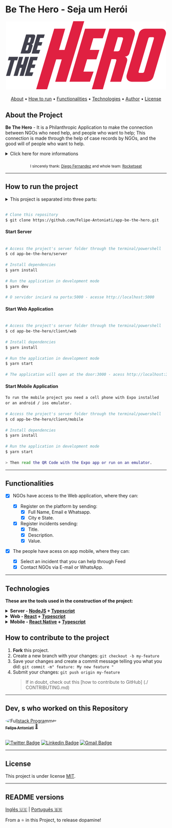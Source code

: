 # Be The Hero - Seja um Herói

<h4 align="center"> 
	<img src="./client/web/src/images/logo.svg"/>
</h4>

<p align="center">
 <a href="#-sobre-o-projeto">About</a> •
 <a href="#-como-executar-o-projeto">How to run</a> • 
 <a href="#-funcionalidades">Functionalities</a> •
 <a href="#-tecnologias">Technologies</a> • 
 <a href="#-autor">Author</a> • 
 <a href="#user-content--licença">License</a>
</p>

## About the Project

**Be The Hero** - It is a Philanthropic Application to make the connection between NGOs who need help, and people who want to help; This connection is made through the help of case records by NGOs, and the good will of people who want to help.

<details>
  <summary>Click here for more informations</summary>
  <br />
  <section>
    <div>
     This Project was developed during the <b>omniStack Week</b> an event offered by <a href="https://blog.rocketseat.com.br/primeira-next-level-week/">RocketSeat</a>. <b>omniStack Week</b> is a free online intensive course with lots of practical and informative content!
    </div>
    <br />
    <div>
    The content is displayed during <b>1 week</b>, and on each day of the week, a stage for the development of the project is presented, from the <b>Back-end</b> to the <b>Front-end Web</b> and <b>Mobile</b>, using the technologies: NodeJS + ReactJS + React Native.
    </div>  
  </section>
</details>
<br />
 <div align="center">
  <sub>I sincerely thank:
    <a href="https://github.com/diego3g">Diego Fernandez</a> and whole team:
    <a href="https://github.com/rocketseat">Rocketseat</a>
  </sub>
</div>

---
## How to run the project

<details>
  <summary>This project is separated into three parts:</summary>
  <section>
    <div>
    <h4>1 Back-end(server folder)</h4> 
    <h4>2 Front-end Web (web folder)</h4>
    <h4>3 Front-end Mobile (mobile folder)</h4>
    <br />
    <h2>Front-end Web and Mobile applications need the Backend to be running to work.</h2>
    </div>
  </section>
</details>

```bash

# Clone this repository
$ git clone https://github.com/Felipe-Antoniati/app-be-the-hero.git

```

#### Start Server

```bash

# Access the project's server folder through the terminal/powershell
$ cd app-be-the-hero/server

# Install dependencies
$ yarn install

# Run the application in development mode
$ yarn dev

# O servidor inciará na porta:5000 - acesse http://localhost:5000

```

#### Start Web Application

```bash

# Access the project's server folder through the terminal/powershell
$ cd app-be-the-hero/client/web

# Install dependencies
$ yarn install

# Run the application in development mode
$ yarn start

# The application will open at the door:3000 - acess http://localhost:3000

```

#### Start Mobile Application

```bash
To run the mobile project you need a cell phone with Expo installed
or an android / ios emulator.

# Access the project's server folder through the terminal/powershell
$ cd app-be-the-hero/client/mobile

# Install dependencies
$ yarn install

# Run the application in development mode
$ yarn start

> Then read the QR Code with the Expo app or run on an emulator.

```

---

## Functionalities

- [x] NGOs have access to the Web application, where they can:

  - [x] Register on the platform by sending:
    - [x] Full Name, Email e Whatsapp.
    - [x] City e State.
  - [x] Register incidents sending:
    - [x] Title.
    - [x] Description.
    - [x] Value.

- [x] The people have acess on app mobile, where they can:
  - [x] Select an incident that you can help through Feed
  - [x] Contact NGOs via E-mail or WhatsApp.

---

## Technologies

**These are the tools used in the construction of the project:**

<details>
  <summary><b>Server - <a href="https://nodejs.org/en/">NodeJS</a> + <a href="https://www.typescriptlang.org/">Typescript</a></b></summary>
  <section>
    <div style="display: flex; flex-direction: column">
      <a href="https://expressjs.com/">Express</a><br />
      <a href="https://expressjs.com/en/resources/middleware/cors.html">Cors</a><br />
      <a href="http://knexjs.org/">KnexJS</a><br />
      <a href="https://github.com/mapbox/node-sqlite3">SQLite</a><br />
      <a href="https://github.com/TypeStrong/ts-node">ts-node</a><br />
      <br />
      <sub>
        <h2> See the package.json file for more information.</h2>      
      </sub>
    </div>
  </section>
</details>
<details>
  <summary><b>Web - <a href="https://reactjs.org">React</a> + <a href="https://www.typescriptlang.org/">Typescript</a></b></summary>
  <section>
    <div style="display: flex; flex-direction: column">
      <a href="https://github.com/ReactTraining/react-router/tree/master/packages/react-router-dom">React Router Dom</a><br />
      <a href="https://react-icons.github.io/react-icons/">React Icons</a><br />
      <a href="https://github.com/axios/axios">Axios</a><br />
      <a href="https://react-leaflet.js.org/en/">Leaflet</a><br />
      <a href="https://react-leaflet.js.org/">React Leaflet</a><br />
      <br />
      <sub>
        <h2> See the package.json file for more information.</h2>      
      </sub>
    </div>
  </section>
</details>
<details>
  <summary><b>Mobile - <a href="http://www.reactnative.com/">React Native</a> + <a href="https://www.typescriptlang.org/">Typescript</a></b></summary>
  <section>
    <div style="display: flex; flex-direction: column">
      <a href="https://expo.io/">Expo</a><br />
      <a href="https://docs.expo.io/versions/latest/sdk/constants/">Expo Constants</a><br />
      <a href="https://docs.expo.io/versions/latest/sdk/mail-composer/">Expo Mail Composer</a><br />
      <a href="https://reactnavigation.org/">React Navigation</a><br />
      <br />
      <sub>
        <h2> See the package.json file for more information.</h2>      
      </sub>
    </div>
  </section>
</details>

## How to contribute to the project

1. **Fork** this project.
2. Create a new branch with your changes: `git checkout -b my-feature`
3. Save your changes and create a commit message telling you what you did: `git commit -m" feature: My new feature "`
4. Submit your changes: `git push origin my-feature`
   > If in doubt, check out this [how to contribute to GitHub] (./ CONTRIBUTING.md)

---

## Dev, s who worked on this Repository

<a href="https://github.com/felipe-antoniati">
 <img style="border-radius: 50%;" src="https://avatars0.githubusercontent.com/u/63480609?s=460&u=c69fe399d6e97159b75b64b597b007ff8e6ac553&v=4" width="100px;" alt="Fullstack Programmer"/>
 <br />
 <sub><b>Felipe Antoniati</b></sub></a> <a href="https://github.com/felipe-antoniati" title="Fullstack Programmer">🚀</a>
 <br /><br />

[![Twitter Badge](https://img.shields.io/badge/-@felipe-1ca0f1?style=flat-square&labelColor=1ca0f1&logo=twitter&logoColor=white&link=https://twitter.com/)](https://twitter.com/) [![Linkedin Badge](https://img.shields.io/badge/-Felipe-blue?style=flat-square&logo=Linkedin&logoColor=white&link=https://www.linkedin.com/in/)](https://www.linkedin.com/in/felipe-antoniati-1288041b7/)
[![Gmail Badge](https://img.shields.io/badge/-antoniati.felipe@gmail.com-c14438?style=flat-square&logo=Gmail&logoColor=white&link=mailto:antoniati.felipe@gmail.com)](mailto:antoniati.felipe@gmail.com)

---

## License

This project is under license [MIT](./LICENSE).

---

## README versions

[Inglês 🇺🇸](./README.md) | [Português 🇧🇷](./README-ptBR.md)

From a ⭐️ in this Project, to release dopamine!
